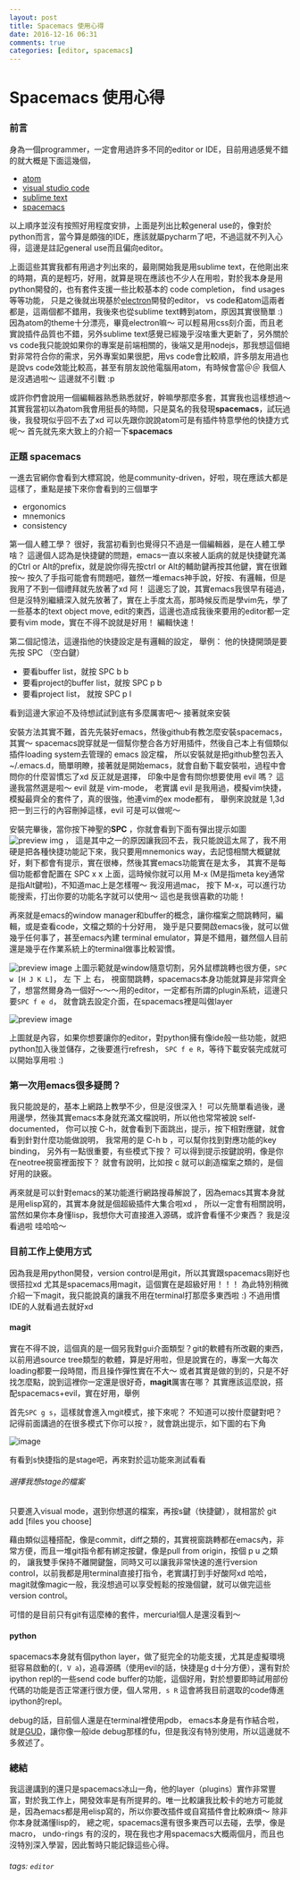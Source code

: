 ```yaml
---
layout: post
title: Spacemacs 使用心得
date: 2016-12-16 06:31
comments: true
categories: [editor, spacemacs]
---
```

# Spacemacs 使用心得

### 前言

身為一個programmer，一定會用過許多不同的editor or IDE，目前用過感覺不錯的就大概是下面這幾個，

 - [atom](https://atom.io/)
 - [visual studio code](https://code.visualstudio.com/c?utm_expid=101350005-35.Eg8306GUR6SersZwpBjURQ.2&utm_referrer=https%3A%2F%2Fwww.google.com.tw%2F)
 - [sublime text](https://www.sublimetext.com/3)
 - [spacemacs](http://spacemacs.org/)

以上順序並沒有按照好用程度安排，上面是列出比較general use的，像對於python而言，當今算是頗強的IDE，應該就屬pycharm了吧，不過這就不列入心得，這邊是註記general use而且偏向editor。

上面這些其實我都有用過才列出來的，最剛開始我是用sublime text，在他剛出來的時期，真的是輕巧，好用，就算是現在應該也不少人在用啦，對於我本身是用python開發的，也有套件支援一些比較基本的 code completion， find usages 等等功能， 只是之後就出現基於[electron](http://electron.atom.io/)開發的editor， vs code和atom這兩者都是，這兩個都不錯用，我後來也從sublime text轉到atom，原因其實很簡單 :) 因為atom的theme十分漂亮，畢竟electron嘛～ 可以輕易用css刻介面，而且老實說插件品質也不錯，另外sublime text感覺已經幾乎沒啥重大更新了，另外關於vs code我只能說如果你的專案是前端相關的，後端又是用nodejs，那我想這個絕對非常符合你的需求，另外專案如果很肥，用vs code會比較順，許多朋友用過也是說vs code效能比較高，甚至有朋友說他電腦用atom，有時候會當＠＠  我個人是沒遇過啦～ 這邊就不引戰 :p

或許你們會說用一個編輯器熟悉熟悉就好，幹嘛學那麼多套，其實我也這樣想過～  其實我當初以為atom我會用挺長的時間，只是莫名的我發現**spacemacs**，試玩過後，我發現似乎回不去了xd 可以先跟你說說atom可是有插件特意學他的快捷方式呢～  首先就先來大致上的介紹一下**spacemacs**

### 正題 spacemacs

一進去官網你會看到大標寫說，他是community-driven，好啦，現在應該大都是這樣了，重點是接下來你會看到的三個單字

 - ergonomics
 - mnemonics
 - consistency

第一個人體工學？ 很好，我當初看到也覺得只不過是一個編輯器，是在人體工學啥？ 這邊個人認為是快捷鍵的問題，emacs一直以來被人詬病的就是快捷鍵充滿的Ctrl or Alt的prefix，就是說你得先按ctrl or Alt的輔助鍵再按其他鍵，實在很難按～ 按久了手指可能會有問題吧，雖然一堆emacs神手說，好按、有邏輯，但是我用了不到一個禮拜就先放著了xd 阿！ 這邊忘了說，其實emacs我很早有碰過，但是沒特別繼續深入就先放著了，實在上手度太高，那時候反而是學vim先，學了一些基本的text object move, edit的東西，這邊也造成我後來要用的editor都一定要有vim mode，實在不得不說就是好用！ 編輯快速！

第二個記憶法，這邊指他的快捷設定是有邏輯的設定， 舉例： 他的快捷開頭是要先按 SPC （空白鍵）

 - 要看buffer list，就按 SPC b b
 - 要看project的buffer list，就按 SPC p b
 - 要看project list， 就按 SPC p l

看到這邊大家迫不及待想試試到底有多麼厲害吧～  接著就來安裝

安裝方法其實不難，首先先裝好emacs，然後github有教怎麼安裝spacemacs，其實～ spacemacs說穿就是一個幫你整合各方好用插件，然後自己本上有個類似插件loading system去管理的 emacs 設定檔， 所以安裝就是把github整包丟入 ~/.emacs.d，簡單明瞭，接著就是開始emacs，就會自動下載安裝啦，過程中會問你的什麼習慣忘了xd 反正就是選擇， 印象中是會有問你想要使用 evil 嗎？ 這邊我當然選是啦～ evil 就是 vim-mode， 老實講 evil 是我用過，模擬vim快捷，模擬最齊全的套件了，真的很強，他連vim的ex mode都有， 舉例來說就是 1,3d 把一到三行的內容刪掉這樣，evil 可是可以做呢～ 


安裝完畢後，當你按下神聖的**SPC** ，你就會看到下面有彈出提示如圖![preview img](http://i.imgur.com/DSnzrD0.png) ， 這是其中之一的原因讓我回不去，我只能說這太屌了，我不用硬是把各種快捷功能記下來，我只要用mnemonics way，去記憶相關大概鍵就好，剩下都會有提示，實在很棒，然後其實emacs功能實在是太多， 其實不是每個功能都會配置在 SPC x x 上面，這時候你就可以用 M-x (M是指meta key通常是指Alt鍵啦)，不知道mac上是怎樣喔～ 我沒用過mac， 按下 M-x，可以進行功能搜索，打出你要的功能名字就可以使用～ 這也是我很喜歡的功能！

再來就是emacs的window manager和buffer的概念，讓你檔案之間跳轉阿，編輯，或是查看code，文檔之類的十分好用， 幾乎是只要開啟emacs後，就可以做幾乎任何事了，甚至emacs內建 terminal emulator，算是不錯用，雖然個人目前還是幾乎在作業系統上的terminal做事比較習慣。

![preview image](http://i.imgur.com/ZI9N7hx.png)
上圖示範就是window隨意切割，另外鼠標跳轉也很方便，`SPC w [H J K L]`， 左 下 上 右， 視窗間跳轉，spacemacs本身功能就算是非常齊全了，想當然爾身為一個好～～～用的editor，一定都有所謂的plugin系統，這邊只要`SPC f e d`， 就會跳去設定介面，在spacemacs裡是叫做layer

![preview image](http://i.imgur.com/MdLBpsv.png)

上圖就是內容，如果你想要讓你的editor，對python擁有像ide般一些功能，就把python加入後並儲存，之後要進行refresh， `SPC f e R`，等待下載安裝完成就可以開始享用啦 :)

### 第一次用emacs很多疑問？

我只能說是的，基本上網路上教學不少，但是沒很深入！ 可以先簡單看過後，邊用邊學，然後其實emacs本身就充滿文檔說明，所以他也常常被說 self-documented， 你可以按 C-h，就會看到下面跳出，提示，按下相對應鍵，就會看到針對什麼功能做說明， 我常用的是 C-h b ，可以幫你找到對應功能的key binding， 另外有一點很重要，有些模式下按？ 可以得到提示按鍵說明，像是你在neotree視窗裡面按下？ 就會有說明，比如按 c 就可以創造檔案之類的，是個好用的訣竅。

再來就是可以針對emacs的某功能進行網路搜尋解說了，因為emacs其實本身就是用elisp寫的，其實本身就是個超級插件大集合啦xd ， 所以一定會有相關說明，當然如果你本身懂lisp，我想你大可直接進入源碼，或許會看懂不少東西？ 我是沒看過啦 哇哈哈～


### 目前工作上使用方式


因為我是用python開發，version control是用git，所以其實跟spacemacs剛好也很搭拉xd  尤其是spacemacs用magit，這個實在是超級好用！！！ 為此特別稍微介紹一下magit，我只能說真的讓我不用在terminal打那麼多東西啦 :) 不過用慣IDE的人就看過去就好xd


#### magit

實在不得不說，這個真的是一個另我對gui介面類型？git的軟體有所改觀的東西，以前用過source tree類型的軟體，算是好用啦，但是說實在的，專案一大每次loading都要一段時間，而且操作彈性實在不大～ 或者其實是做的到的，只是不好找怎麼點，說到這裡你一定還是很好奇，**magit**厲害在哪？ 其實應該這麼說，搭配spacemacs+evil，實在好用，舉例

首先`SPC g s`，這樣就會進入mgit模式，接下來呢？ 不知道可以按什麼鍵對吧？ 記得前面講過的在很多模式下你可以按`？`，就會跳出提示，如下圖的右下角

![image](http://i.imgur.com/t8HPUm9.png)

有看到s快捷指的是stage吧，再來對於這功能來測試看看

###### 選擇我想stage的檔案

只要進入visual mode，選到你想選的檔案，再按s鍵（快捷鍵），就相當於 git add [files you choose]

藉由類似這種搭配，像是commit，diff之類的，其實視窗跳轉都在emacs內，非常方便，而且一堆git指令都有綁定按鍵，像是pull from origin，按個 p u 之類的， 讓我雙手保持不離開鍵盤，同時又可以讓我非常快速的進行version control，以前我都是用terminal直接打指令，老實講打到手好酸阿xd 哈哈，magit就像magic一般，我沒想過可以享受輕鬆的按幾個鍵，就可以做完這些version control。

可惜的是目前只有git有這麼棒的套件，mercurial個人是還沒看到～


#### python

spacemacs本身就有個python layer，做了挺完全的功能支援，尤其是虛擬環境挺容易啟動的(`, V a`)，追尋源碼（使用evil的話，快捷是g d十分方便），還有對於ipython repl的一些send code buffer的功能，這個好用，對於想要即時試用部份代碼的功能是否正常運行很方便，個人常用`, s R` 這會將我目前選取的code傳進ipython的repl。

debug的話，目前個人還是在terminal裡使用pdb， emacs本身是有作結合啦，就是[GUD](https://www.gnu.org/software/emacs/manual/html_node/emacs/Debuggers.html)，讓你像一般ide debug那樣的fu，但是我沒有特別使用，所以這邊就不多敘述了。



### 總結

我這邊講到的還只是spacemacs冰山一角，他的layer（plugins）實作非常豐富，對於我工作上，開發效率是有所提昇的。唯一比較讓我比較卡的地方可能就是，因為emacs都是用elisp寫的，所以你要改插件或自寫插件會比較麻煩～  除非你本身就滿懂lisp的， 總之呢，spacemacs還有很多東西可以去碰，去學，像是macro， undo-rings 有的沒的，現在我也才用spacemacs大概兩個月，而且也沒特別深入學習，因此暫時只能記錄這些心得。


###### tags: `editor`
